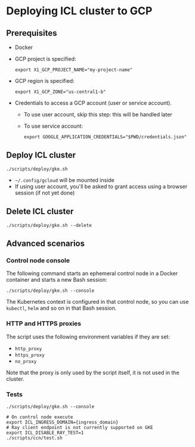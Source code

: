 # Deploying ICL cluster to GCP

## Prerequisites

* Docker 
* GCP project is specified:

    ```shell
    export X1_GCP_PROJECT_NAME="my-project-name"
    ```
* GCP region is specified:

    ```shell
    export X1_GCP_ZONE="us-central1-b"
    ```

* Credentials to access a GCP account (user or service account).
    * To use user account, skip this step: this will be handled later
    * To use service account:

        ```shell
        export GOOGLE_APPLICATION_CREDENTIALS="$PWD/credentials.json"
        ```

## Deploy ICL cluster

```shell
./scripts/deploy/gke.sh
```

* `~/.config/gcloud` will be mounted inside
* If using user account, you'll be asked to grant access using a browser session (if not yet done)

## Delete ICL cluster

```shell
./scripts/deploy/gke.sh --delete
```

## Advanced scenarios

### Control node console

The following command starts an ephemeral control node in a Docker container and starts a new Bash session:   

```shell
./scripts/deploy/gke.sh --console
```

The Kubernetes context is configured in that control node,
so you can use `kubectl`, `helm` and so on in that Bash session. 

### HTTP and HTTPS proxies

The script uses the following environment variables if they are set:

* `http_proxy`
* `https_proxy`
* `no_proxy`

Note that the proxy is only used by the script itself, it is not used in the cluster.

### Tests

```shell
./scripts/deploy/gke.sh --console

# On control node execute
export ICL_INGRESS_DOMAIN={ingress_domain}
# Ray client endpoint is not currently supported on GKE
export ICL_DISABLE_RAY_TEST=1
./scripts/ccn/test.sh
```
